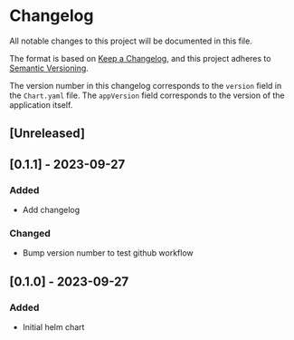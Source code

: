 # Changelog

All notable changes to this project will be documented in this file.

The format is based on [Keep a Changelog](https://keepachangelog.com/en/1.0.0/),
and this project adheres to [Semantic Versioning](https://semver.org/spec/v2.0.0.html).

The version number in this changelog corresponds to the `version` field in the `Chart.yaml` file.
The `appVersion` field corresponds to the version of the application itself.

## [Unreleased]

## [0.1.1] - 2023-09-27
### Added
- Add changelog

### Changed
- Bump version number to test github workflow

## [0.1.0] - 2023-09-27
### Added
- Initial helm chart
